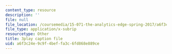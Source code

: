 ```yaml
---
content_type: resource
description: ''
file: null
file_location: /coursemedia/15-071-the-analytics-edge-spring-2017/a6f3c24e9c9f4beffa3c6fd868e889ce_4MhGi6JSGbA.srt
file_type: application/x-subrip
resourcetype: Other
title: 3play caption file
uid: a6f3c24e-9c9f-4bef-fa3c-6fd868e889ce
---
```

